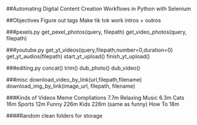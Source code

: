 ##Automating Digital Content Creation Workflows in Python with Selenium

##Objectives
    Figure out tags
    Make tik tok work
    intros + outros


###pexels.py
    get_pexel_photos(query, filepath)
    get_video_photos(query, filepath)

###youtube.py
    get_yt_videos(query,filepath,number=0,duration=0)
    get_yt_audios(filepath)
    start_yt_upload()
    finish_yt_upload()

###editing.py
    concat()
    trim()
    dub_photo()
    dub_video()

###misc
    download_video_by_link(url,filepath,filename)
    download_img_by_link(image_url, filepath, filename)

###Kinds of Videos
    Meme Compliations   7.7m
    Relaxing Music      6.3m
    Cats                16m
    Sports              12m
    Funny               226m
    Kids                226m (same as funny)
    How To              18m

####Random
    clean folders for storage



